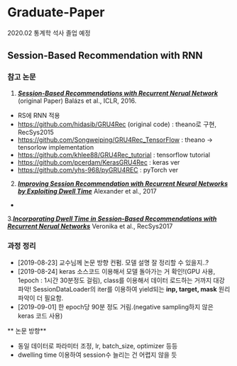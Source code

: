 # Graduate-Paper
2020.02 통계학 석사 졸업 예정

## Session-Based Recommendation with RNN
### 참고 논문
1. [***Session-Based Recommendations with Recurrent Nerual Network***](https://arxiv.org/pdf/1511.06939.pdf) (original Paper)
Balázs et al., ICLR, 2016.
- RS에 RNN 적용
- https://github.com/hidasib/GRU4Rec (original code) : theano로 구현, RecSys2015
- https://github.com/Songweiping/GRU4Rec_TensorFlow : theano -> tensorlow implementation
- https://github.com/khlee88/GRU4Rec_tutorial : tensorflow tutorial
- https://github.com/pcerdam/KerasGRU4Rec : keras ver
- https://github.com/yhs-968/pyGRU4REC : pyTorch ver
  
2. [***Improving Session Recommendation with Recurrent Neural Networks by Exploiting Dwell Time***](https://arxiv.org/pdf/1706.10231.pdf)
Alexander et al., 2017
- 

3.[***Incorporating Dwell Time in Session-Based Recommendations with Recurrent Nerual Networks***](http://ceur-ws.org/Vol-1922/paper11.pdf)
Veronika et al., RecSys2017


### 과정 정리
- [2019-08-23] 교수님께 논문 방향 컨펌. 모델 설명 잘 정리할 수 있을지..?
- [2019-08-24] keras 소스코드 이용해서 모델 돌아가는 거 확인!(GPU 사용, 1epoch : 1시간 30분정도 걸림), class를 이용해서 데이터 로드하는 거까지 대강 파악! SessionDataLoader의 iter를 이용하여 yield되는 **inp, target, mask** 원리 파악이 더 필요함.
- [2019-09-01] 한 epoch당 90분 정도 거림.(negative sampling하지 않은 keras 코드 사용) 

** 논문 방향**
- 동일 데이터로 파라미터 조정, lr, batch_size, optimizer 등등
- dwelling time 이용하여 session수 늘리는 건 어렵지 않을 듯

